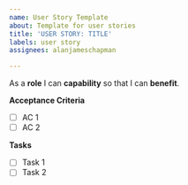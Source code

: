 ```yaml
---
name: User Story Template
about: Template for user stories
title: 'USER STORY: TITLE'
labels: user story
assignees: alanjameschapman

---
```


As a **role** I can **capability** so that I can **benefit**.

**Acceptance Criteria**
- [ ] AC 1
- [ ] AC 2

**Tasks**
- [ ] Task 1
- [ ] Task 2
